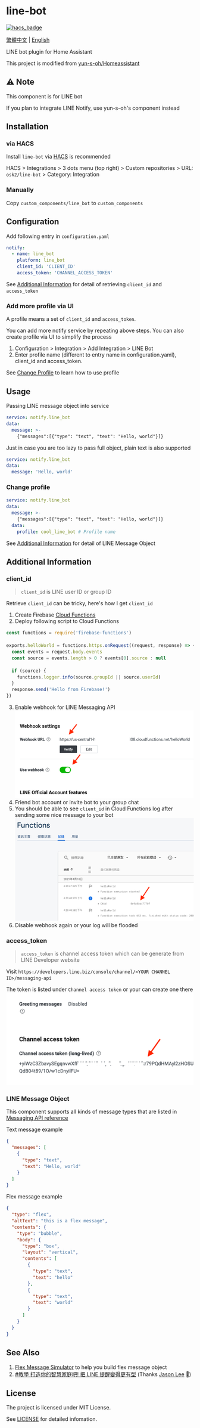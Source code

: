 # line-bot

[![hacs_badge](https://img.shields.io/badge/HACS-Custom-orange.svg?style=for-the-badge)](https://github.com/custom-components/hacs)

[繁體中文](README-zh.md) | [English](README.md)

LINE bot plugin for Home Assistant

This project is modified from [yun-s-oh/Homeassistant](https://github.com/yun-s-oh/Homeassistant)

## ⚠ Note

This component is for LINE bot

If you plan to integrate LINE Notify, use yun-s-oh's component instead

## Installation

### via HACS

Install `line-bot` via [HACS](https://hacs.xyz/) is recommended

HACS > Integrations > 3 dots menu (top right) > Custom repositories > URL: `osk2/line-bot` > Category: Integration

### Manually

Copy `custom_components/line_bot` to `custom_components`

## Configuration

Add following entry in `configuration.yaml`

```yaml
notify:
  - name: line_bot
    platform: line_bot
    client_id: 'CLIENT_ID'
    access_token: 'CHANNEL_ACCESS_TOKEN'
```

See [Additional Information](#additional-information) for detail of retrieving `client_id` and `access_token`

### Add more profile via UI

A profile means a set of `client_id` and `access_token`.

You can add more notify service by repeating above steps. You can also create profile via UI to simplify the process

1. Configuration > Integration > Add Integration > LINE Bot
2. Enter profile name (different to entry name in configuration.yaml), client_id and access_token.

See [Change Profile](#change-profile) to learn how to use profile

## Usage

Passing LINE message object into service

```yaml
service: notify.line_bot
data:
  message: >-
    {"messages":[{"type": "text", "text": "Hello, world"}]}
```

Just in case you are too lazy to pass full object, plain text is also supported

```yaml
service: notify.line_bot
data:
  message: 'Hello, world'
```

### Change profile

```yaml
service: notify.line_bot
data:
  message: >-
    {"messages":[{"type": "text", "text": "Hello, world"}]}
  data:
    profile: cool_line_bot # Profile name
```

See [Additional Information](#additional-information) for detail of LINE Message Object

## Additional Information

### client_id

> `client_id` is LINE user ID or group ID

Retrieve `client_id` can be tricky, here's how I get `client_id`

1. Create Firebase [Cloud Functions](https://console.firebase.google.com/)
2. Deploy following script to Cloud Functions

```js
const functions = require('firebase-functions')

exports.helloWorld = functions.https.onRequest((request, response) => {
  const events = request.body.events
  const source = events.length > 0 ? events[0].source : null

  if (source) {
    functions.logger.info(source.groupId || source.userId)
  }
  response.send('Hello from Firebase!')
})
```

3. Enable webhook for LINE Messaging API
   ![image](https://github.com/osk2/line-bot/blob/master/assets/messaging-api-webhook.png)
4. Friend bot account or invite bot to your group chat
5. You should be able to see `client_id` in Cloud Functions log after sending some nice message to your bot
   ![image](https://github.com/osk2/line-bot/blob/master//assets/cloud-functions-log.png)
6. Disable webhook again or your log will be flooded

### access_token

> `access_token` is channel access token which can be generate from LINE Developer website

Visit `https://developers.line.biz/console/channel/<YOUR CHANNEL ID>/messaging-api`

The token is listed under `Channel access token` or your can create one there
![image](https://github.com/osk2/line-bot/blob/master//assets/line-access-token.png)

### LINE Message Object

This component supports all kinds of message types that are listed in [Messaging API reference](https://developers.line.biz/en/reference/messaging-api/#message-objects)

Text message example

```json
{
  "messages": [
    {
      "type": "text",
      "text": "Hello, world"
    }
  ]
}
```

Flex message example

```json
{
  "type": "flex",
  "altText": "this is a flex message",
  "contents": {
    "type": "bubble",
    "body": {
      "type": "box",
      "layout": "vertical",
      "contents": [
        {
          "type": "text",
          "text": "hello"
        },
        {
          "type": "text",
          "text": "world"
        }
      ]
    }
  }
}
```

## See Also

1. [Flex Message Simulator](https://developers.line.biz/flex-simulator/) to help you build flex message object
2. [#教學 打造你的智慧家庭吧! 把 LINE 提醒變得更有型](https://www.dcard.tw/f/smart_home/p/235787775) (Thanks [Jason Lee](https://www.dcard.tw/@jas0n.1ee.com) 👏)

## License

The project is licensed under MIT License.

See [LICENSE](LICENSE) for detailed infomation.
